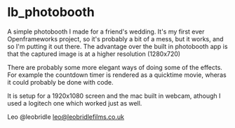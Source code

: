 lb_photobooth
=============

A simple photobooth I made for a friend's wedding. It's my first ever Openframeworks project, 
so it's probably a bit of a mess, but it works, and so I'm putting it out there. The advantage over
the built in photobooth app is that the captured image is at a higher resolution (1280x720)

There are probably some more elegant ways of doing some of the effects. For example the countdown timer is rendered
as a quicktime movie, wheras it could probably be done with code.

It is setup for a 1920x1080 screen and the mac built in webcam, athough I used a logitech one which worked just as well.

Leo
@leobridle
leo@leobridlefilms.co.uk
